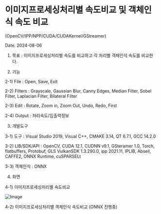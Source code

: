 # 이미지프로세싱처리별 속도비교 및 객체인식 속도 비교 

(OpenCV/IPP/NPP/CUDA/CUDAKernel/GStreamer)

Date. 2024-08-06

1) 목표 : 이미지프로세싱처리별 속도를 비교하고 각 처리별 객체인식 속도를 비교한다.

2) 기능

2-1) File : Open, Save, Exit

2-2) Filters : Grayscale, Gaussian Blur, Canny Edges, Median Filter, Sobel Filter, Laplacian Filter, Bilateral Filter

2-3) Edit : Rotate, Zoom in, Zoom Out, Undo, Redo, First

2-4) Output : 처리속도/입출력정보

3) 개발도구

3-1) 도구 : Visual Studio 2019, Visual C++, CMAKE 3.14, QT 6.7.1, GCC 14.2.0

3-2) LIB/SDK/API : OpenCV, CUDA 12.1, CUDNN v9.1, GSteramer 1.0, Torch, flatbuffers, Protobuf, GLS
                   VulkanSDK 1.3.290.0, ipp 2021.11, IPLIB, Abseil, CAFFE2, ONNX Runtime, cuSPARSELt

3-3) 객체인식 : ONNX 

4) 화면

4-1) 이미지프로세싱처리별 속도비교

![Image](https://github.com/user-attachments/assets/7c7c30ab-c68e-41ba-83ff-2687f1ab8b4a)

4-2) 이미지프로세싱처리별 객체인식 속도비교 (ONNX 진행중)
